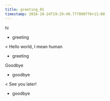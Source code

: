 ```yaml
---
title: greeting_01
timestamp: 2016-10-24T19:29:49.777890776+11:00
---
```


hi
* greeting

< Hello world, I mean human
* greeting

Goodbye
* goodbye

< See you later!
* goodbye
